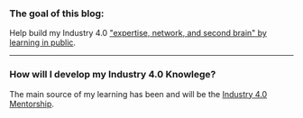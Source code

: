 ### The goal of this blog:
Help build my Industry 4.0 ["expertise, network, and second brain" by learning in public](https://www.swyx.io/learn-in-public/).

---

### How will I develop my Industry 4.0 Knowlege?
The main source of my learning has been and will be the [Industry 4.0 Mentorship](https://www.iiot.university/mentorship-program).

